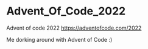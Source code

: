 # Advent_Of_Code_2022
Advent of code 2022 https://adventofcode.com/2022

Me dorking around with Advent of Code :) 
